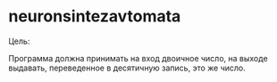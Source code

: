 # neuronsintezavtomata
Цель:

Программа должна принимать на вход двоичное число, на выходе выдавать, переведенное в десятичную запись, это же число. 
